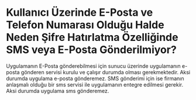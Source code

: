# Kullanıcı Üzerinde E-Posta ve Telefon Numarası Olduğu Halde Neden Şifre Hatırlatma Özelliğinde SMS veya E-Posta Gönderilmiyor?

Uygulamanın E-Posta gönderebilmesi için sunucu üzerinde uygulamanın e-posta gönderen servisi kurulu ve çalışır durumda olması gerekmektedir. Aksi durumda uygulama e-posta gönderemez.
SMS gönderimi için ise firmanın anlaşmalı olduğu bir sms servisi ile uygulamanın entegre edilmesi gerekir. Aksi durumda uygulama sms gönderemez. 


